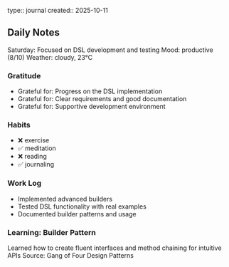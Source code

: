 type:: journal
created:: 2025-10-11

## Daily Notes
Saturday: Focused on DSL development and testing
Mood: productive (8/10)
Weather: cloudy, 23°C
### Gratitude
- Grateful for: Progress on the DSL implementation
- Grateful for: Clear requirements and good documentation
- Grateful for: Supportive development environment
### Habits
- ❌ exercise
- ✅ meditation
- ❌ reading
- ✅ journaling
### Work Log
- Implemented advanced builders
- Tested DSL functionality with real examples
- Documented builder patterns and usage
### Learning: Builder Pattern
Learned how to create fluent interfaces and method chaining for intuitive APIs
Source: Gang of Four Design Patterns